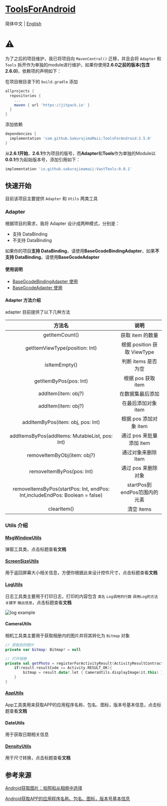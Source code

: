 # [ToolsForAndroid](https://github.com/SakurajimaMaii/ToolsForAndroid)

简体中文 | [English](https://github.com/SakurajimaMaii/ToolsForAndroid/blob/master/README_EN.md)

# ⚠️
为了之后的项目维护，我已将项目向 `MavenCentral()` 迁移，并且会将 `Adapter` 和 `Tools` 拆开作为单独的module进行维护，如果你使用**2.6.0之前的版本(包含2.6.0)**，依赖项的声明如下：

在项目根目录下的 `build.gradle` 添加

```gradle
allprojects {
  repositories {
    ...
    maven { url 'https://jitpack.io' }
  }
}
```

添加依赖

```gradle
dependencies {
  implementation 'com.github.SakurajimaMaii:ToolsForAndroid:2.5.0'
}
```

从**2.6.1开始**，**2.6.1**作为项目的版号，而**Adapter**和**Tools**作为单独的Module以**0.0.1**作为起始版本号，添加引用如下：

```gradle
implementation 'io.github.sakurajimamaii:VastTools:0.0.1'
```

## 快速开始

目前该项目主要提供 `Adapter` 和 `Utils` 两类工具

### Adapter

根据项目的需求，我将 Adapter 设计成两种模式，分别是：

- 支持 DataBinding
- 不支持 DataBinding

如果你的项目**支持 DataBinding**，请使用**BaseGcodeBindingAdapter**，如果**不支持 DataBinding**，请使用**BaseGcodeAdapter**

#### 使用说明

- [BaseGcodeBindingAdapter 使用](https://github.com/SakurajimaMaii/ToolsForAndroid/blob/master/docs/BaseGcodeBindingAdapter.md)
- [BaseGcodeAdapter 使用](https://github.com/SakurajimaMaii/ToolsForAndroid/blob/master/docs/BaseGcodeAdapter.md)

#### Adapter 方法介绍

adapter 目前提供了以下几种方法

|                                   方法名                                    |             说明             |
| :-------------------------------------------------------------------------: | :--------------------------: |
|                               getItemCount()                                |       获取 item 的数量       |
|                       getItemViewType(position: Int)                        | 根据 position 获取 ViewType  |
|                                isItemEmpty()                                |     判断 items 是否为空      |
|                           getItemByPos(pos: Int)                            |      根据 pos 获取 item      |
|                             addItem(item: obj?)                             |       在数据集最后添加       |
|                             addItem(item: obj?)                             |     在最后添加对象 item      |
|                      addItemByPos(item: obj, pos: Int)                      |    根据 pos 添加对象 item    |
|             addItemsByPos(addItems: MutableList<obj>, pos: Int)             |   通过 pos 来批量添加 item   |
|                         removeItemByObj(item: obj?)                         |     通过对象来删除 Item      |
|                          removeItemByPos(pos: Int)                          |     通过 pos 来删除对象      |
| removeItemsByPos(startPos: Int, endPos: Int,includeEndPos: Boolean = false) | startPos到endPos范围内的元素 |
|                                 clearItem()                                 |          清空 items          |

### Utils 介绍

#### [MsgWindowUtils](https://github.com/SakurajimaMaii/ToolsForAndroid/wiki/MsgWindowUtils)

弹窗工具类，点击标题查看**文档**

#### [ScreenSizeUtils](https://github.com/SakurajimaMaii/ToolsForAndroid/wiki/ScreenSizeUtils)

用于返回屏幕大小相关信息，方便你根据此来设计控件尺寸，点击标题查看**文档**

#### [LogUtils](https://github.com/SakurajimaMaii/ToolsForAndroid/wiki/LogUtils)

日志工具类主要用于打印日志，打印的内容包含 `类名`  `Log调用的行数` `调用Log的方法` `关键字` `输出信息`，点击标题查看**文档**

![log example](https://img-blog.csdnimg.cn/e5e2c730d428481fba80a41f8c126af6.png?x-oss-process=image/watermark,type_ZHJvaWRzYW5zZmFsbGJhY2s,shadow_50,text_Q1NETiBA56CB5LiK5aSP6Zuo,size_20,color_FFFFFF,t_70,g_se,x_16)

#### CameraUtils

相机工具类主要用于获取相册内的图片并将其转化为 `Bitmap` 对象

```kotlin
// 获取到的图片
private var bitmap: Bitmap? = null

// 打开相册
private val getPhoto = registerForActivityResult(ActivityResultContracts.StartActivityForResult()){ result->
    if(result.resultCode == Activity.RESULT_OK){
        bitmap = result.data?.let { CameraUtils.displayImage(it,this) }
    }
}
```

#### [AppUtils](https://github.com/SakurajimaMaii/ToolsForAndroid/wiki/AppUtils)

App工具类用来获取APP的应用程序名称、包名、图标，版本号基本信息，点击标题查看**文档**

#### DateUtils

用于获取日期相关信息

#### [DensityUtils](https://github.com/SakurajimaMaii/ToolsForAndroid/wiki/DensityUtils)

用于尺寸转换，点击标题查看**文档**

## 参考来源

[Android获取图片：拍照和从相册中选择](https://www.jianshu.com/p/57487bb1ec5a)

[Android获取APP的应用程序名称、包名、图标，版本号基本信息](https://blog.csdn.net/jia635/article/details/78722073)
